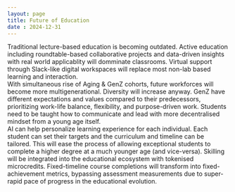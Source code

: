 ```yaml
---
layout: page
title: Future of Education
date : 2024-12-31
---
```



Traditional lecture-based education is becoming outdated. Active education including roundtable-based collaborative projects and data-driven insights with real world applicablity will domminate classrooms. Virtual support through Slack-like digital workspaces will replace most non-lab based learning and interaction.  
With simultaneous rise of Aging & GenZ cohorts, future workforces will become more multigenerational. Diversity will increase anyway. GenZ have different expectations and values compared to their predecessors, prioritizing work-life balance, flexibility, and purpose-driven work. Students need to be taught how to communicate and lead with more decentralised mindset from a young age itself.  
AI can help personalize learning experience for each individual. Each student can set their targets and the curriculum and timeline can be tailored. This will ease the process of allowing exceptional students to complete a higher degree at a much younger age (and vice-versa). Skilling will be integrated into the educational ecosystem with tokenised microcredits. Fixed-timeline course completions will transform into fixed-achievement metrics, bypassing assessment measurements due to super-rapid pace of progress in the educational evolution.
